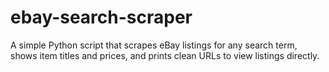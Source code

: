 # ebay-search-scraper
A simple Python script that scrapes eBay listings for any search term, shows item titles and prices, and prints clean URLs to view listings directly.

